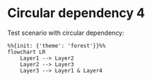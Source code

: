 # Circular dependency 4

Test scenario with circular dependency:

```mermaid
%%{init: {'theme': 'forest'}}%%
flowchart LR
    Layer1 --> Layer2 
    Layer2 --> Layer3
    Layer3 --> Layer1 & Layer4
```
